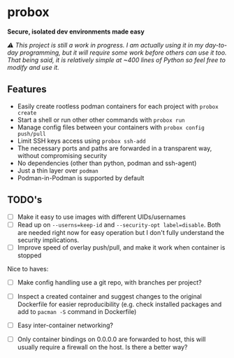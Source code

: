 
# probox

**Secure, isolated dev environments made easy**

*⚠️ This project is still a work in progress. I am actually using it in my day-to-day programming, but it will require some work before others can use it too. That being said, it is relatively simple at ~400 lines of Python so feel free to modify and use it.*


## Features

- Easily create rootless podman containers for each project with `probox create`
- Start a shell or run other other commands with `probox run`
- Manage config files between your containers with `probox config push/pull`
- Limit SSH keys access using `probox ssh-add`
- The necessary ports and paths are forwarded in a transparent way, without compromising security
- No dependencies (other than python, podman and ssh-agent)
- Just a thin layer over `podman`
- Podman-in-Podman is supported by default


## TODO's

- [ ] Make it easy to use images with different UIDs/usernames
- [ ] Read up on `--userns=keep-id` and `--security-opt label=disable`. Both are needed right now for easy operation but I don't fully understand the security implications.
- [ ] Improve speed of overlay push/pull, and make it work when container is stopped

Nice to haves:
- [ ] Make config handling use a git repo, with branches per project?
- [ ] Inspect a created container and suggest changes to the original Dockerfile for easier reproducibility (e.g. check installed packages and add to `pacman -S` command in Dockerfile)
- [ ] Easy inter-container networking?
- [ ] Only container bindings on 0.0.0.0 are forwarded to host, this will usually require a firewall on the host. Is there a better way?


